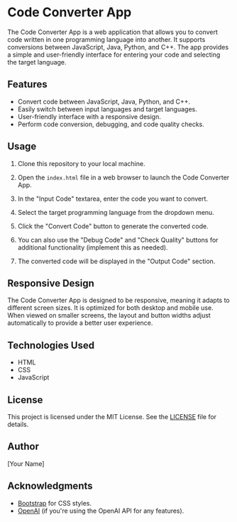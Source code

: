# Code Converter App

The Code Converter App is a web application that allows you to convert code written in one programming language into another. It supports conversions between JavaScript, Java, Python, and C++. The app provides a simple and user-friendly interface for entering your code and selecting the target language.

## Features

- Convert code between JavaScript, Java, Python, and C++.
- Easily switch between input languages and target languages.
- User-friendly interface with a responsive design.
- Perform code conversion, debugging, and code quality checks.

## Usage

1. Clone this repository to your local machine.

2. Open the `index.html` file in a web browser to launch the Code Converter App.

3. In the "Input Code" textarea, enter the code you want to convert.

4. Select the target programming language from the dropdown menu.

5. Click the "Convert Code" button to generate the converted code.

6. You can also use the "Debug Code" and "Check Quality" buttons for additional functionality (implement this as needed).

7. The converted code will be displayed in the "Output Code" section.

## Responsive Design

The Code Converter App is designed to be responsive, meaning it adapts to different screen sizes. It is optimized for both desktop and mobile use. When viewed on smaller screens, the layout and button widths adjust automatically to provide a better user experience.

## Technologies Used

- HTML
- CSS
- JavaScript

## License

This project is licensed under the MIT License. See the [LICENSE](LICENSE) file for details.

## Author

[Your Name]

## Acknowledgments

- [Bootstrap](https://getbootstrap.com/) for CSS styles.
- [OpenAI](https://openai.com/) (if you're using the OpenAI API for any features).
